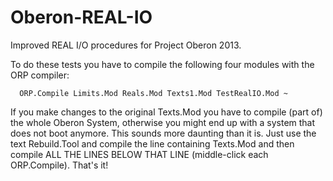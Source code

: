 # Oberon-REAL-IO
Improved REAL I/O procedures for Project Oberon 2013.

To do these tests you have to compile the following four modules with the ORP compiler:
```
  ORP.Compile Limits.Mod Reals.Mod Texts1.Mod TestRealIO.Mod ~
```
If you make changes to the original Texts.Mod you have to compile (part of) the whole Oberon System, 
otherwise you might end up with a system that does not boot anymore. This sounds more daunting than it is.
Just use the text Rebuild.Tool and compile the line containing Texts.Mod and then
compile ALL THE LINES BELOW THAT LINE (middle-click each ORP.Compile). That's it!
